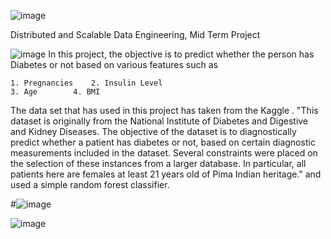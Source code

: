  ![image](https://user-images.githubusercontent.com/99366942/196695905-277c3466-0054-4773-809f-481cacd42dbc.png)

Distributed and Scalable Data Engineering, Mid Term Project

![image](https://user-images.githubusercontent.com/99366942/196695788-03eb991e-e0a8-4445-8661-304c0700ccc8.png)
In this project, the objective is to predict whether the person has Diabetes or not based on various features such as
		
    1. Pregnancies    2. Insulin Level
    3. Age	      4. BMI
The data set that has used in this project has taken from the Kaggle . "This dataset is originally from the National Institute of Diabetes and Digestive and Kidney Diseases. The objective of the dataset is to diagnostically predict whether a patient has diabetes or not, based on certain diagnostic measurements included in the dataset. Several constraints were placed on the selection of these instances from a larger database. In particular, all patients here are females at least 21 years old of Pima Indian heritage." and used a simple random forest classifier.


#![image](https://user-images.githubusercontent.com/99366942/196712025-c3a5c6f6-6f16-484b-80f4-339b887f7fff.png)



![image](https://user-images.githubusercontent.com/99366942/196711604-75dc5248-9a96-4678-b7f2-017872c3f701.png)
